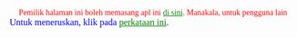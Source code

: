 <title>Download 10gok</title>
<head>
  <style>
  div {
    color:red
  }
  a {
    color:green
  }
  pgunalain {
    color:blue
  }
</style>
</head>
<body>
  
  <div class="Font" style="text-align: center;">Pemilik halaman ini boleh memasang apl ini <a href="10gok_15044576.apk">di sini</a>. Manakala, untuk pengguna lain</div><div></div><pgunalain class="Font" style="text-align: center;"><span style="font-size: 16;">Untuk meneruskan, klik pada <a href="https://appsgeyser.io/15044576/10gok">perkataan ini</a>.</span></pgunalain>
  
  <style>
  @import url('https://fonts.googleapis.com/css2?family=Amiri&display=swap');
  
  .Font {
    font-family: 'Amiri', serif;
</style>
